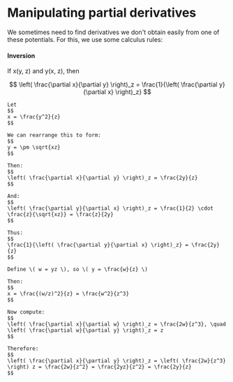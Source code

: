 # Manipulating partial derivatives

We sometimes need to find derivatives we don't obtain easily from one of these potentials. For this, we use some calculus rules:

#### Inversion

If x(y, z) and y(x, z), then

$$
\left( \frac{\partial x}{\partial y} \right)_z = \frac{1}{\left( \frac{\partial y}{\partial x} \right)_z}
$$

````{example}
Let 
$$
x = \frac{y^2}{z}
$$

We can rearrange this to form:  
$$
y = \pm \sqrt{xz}
$$

Then:
$$
\left( \frac{\partial x}{\partial y} \right)_z = \frac{2y}{z}
$$

And:
$$
\left( \frac{\partial y}{\partial x} \right)_z = \frac{1}{2} \cdot \frac{z}{\sqrt{xz}} = \frac{z}{2y}
$$

Thus:
$$
\frac{1}{\left( \frac{\partial y}{\partial x} \right)_z} = \frac{2y}{z}
$$

Define \( w = yz \), so \( y = \frac{w}{z} \)

Then:
$$
x = \frac{(w/z)^2}{z} = \frac{w^2}{z^3}
$$

Now compute:
$$
\left( \frac{\partial x}{\partial w} \right)_z = \frac{2w}{z^3}, \quad \left( \frac{\partial w}{\partial y} \right)_z = z
$$

Therefore:
$$
\left( \frac{\partial x}{\partial y} \right)_z = \left( \frac{2w}{z^3} \right) z = \frac{2w}{z^2} = \frac{2yz}{z^2} = \frac{2y}{z}
$$
